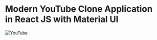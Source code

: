 # Modern YouTube Clone Application in React JS with Material UI

![YouTube](https://i.ibb.co/4R5RkmW/Thumbnail-5.png)

